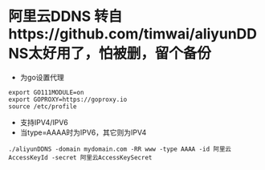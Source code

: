 # 阿里云DDNS 转自https://github.com/timwai/aliyunDDNS太好用了，怕被删，留个备份
* 为go设置代理
```shell
export GO111MODULE=on
export GOPROXY=https://goproxy.io
source /etc/profile
```

* 支持IPV4/IPV6
* 当type=AAAA时为IPV6，其它则为IPV4

```shell
./aliyunDDNS -domain mydomain.com -RR www -type AAAA -id 阿里云AccessKeyId -secret 阿里云AccessKeySecret
```
